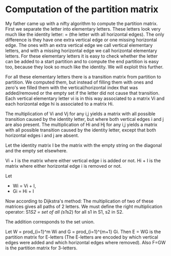 # Computation of the partition matrix

My father came up with a nifty algorithm to compute the partition matrix.  First we separate the letter into elementary letters. These letters look very much like the identity letter: = (the letter with all horizontal edges). The only difference is they have one extra vertical edge or one missing horizontal edge. The ones with an extra vertical edge we call vertical elementary letters, and with a missing horizontal edge we call horizontal elementary letters. For these elementary letters it is easy to check whether the letter can be added to a start partition and to compute the end partition is easy too, because they look so much like the identity. We will exploit this further.

For all these elementary letters there is a transition matrix from partition to partition. We computed them, but instead of filling them with ones and zero's we filled them with the vertical/horizontal index that was added/removed or the empty set if the letter did not cause that transition. Each vertical elementary letter vi is in this way associated to a matrix Vi and each horizontal edge hi is associated to a matrix Hi.

The multiplication of Vi and Vj for any i,j yields a matrix with all possible transition caused by the identity letter, but where both vertical edges i and j are also present.
The multiplication of Hi and Hj for any i,j yields a matrix with all possible transition caused by the identity letter, except that both horizontal edges i and j are absent.

Let the identity matrix I be the matrix with the empty string on the diagonal and the empty set elsewhere.

Vi + I is the matrix where either vertical edge i is added or not.
Hi + I is the matrix where either horizontal edge i is removed or not.

Let
* Wi = Vi + I,
* Gi = Hi + I

Now according to Dijkstra's method: The multiplication of two of these matrices gives all paths of 2 letters. We must define the right multiplication operator: S1*S2 = set of all (s1*s2) for all s1 in S1, s2 in S2.

The addition corresponds to the set union.

Let W = prod_{i=1}^m Wi and G = prod_{i=1}^{m+1} Gi. Then E = WG is the partition matrix for E-letters (The E-letters are encoded by which vertical edges were added and which horizontal edges where removed). Also F=GW is the partition matrix for 3-letters.
